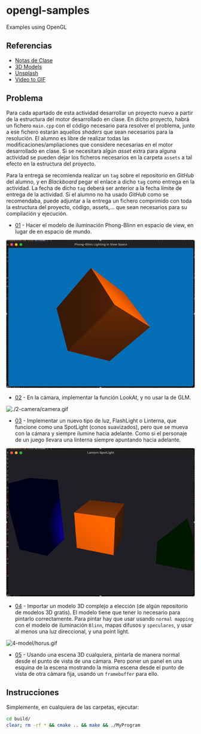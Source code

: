 # opengl-samples

Examples using OpenGL

## Referencias

- [Notas de Clase](https://github.com/vany-viu/03_60GIIN)
- [3D Models](https://www.cgtrader.com/free-3d-models/interior/other/egyptian-pharaonic-sculpture)
- [Unsplash](https://unsplash.com/es/fotos/five-birds-flying-on-the-sea-OD9EOzfSOh0)
- [Video to GIF](https://ezgif.com/video-to-gif/ezgif-1579486417961.mov)

## Problema

Para cada apartado de esta actividad desarrollar un proyecto nuevo a partir de la estructura del motor desarrollado en clase. En dicho proyecto, habrá un fichero `main.cpp` con el código necesario para resolver el problema, junto a ese fichero estarán aquellos *shaders* que sean necesarios para la resolución. El alumno es libre de realizar todas las modificaciones/ampliaciones que considere necesarias en el motor desarrollado en clase. Si se necesitara algún *asset* extra para alguna actividad se pueden dejar los ficheros necesarios en la carpeta `assets` a tal efecto en la estructura del proyecto.

Para la entrega se recomienda realizar un `tag` sobre el repositorio en *GitHub* del alumno, y en *Blackboard* pegar el enlace a dicho `tag` como entrega en la actividad. La fecha de dicho `tag` deberá ser anterior a la fecha límite de entrega de la actividad. Si el alumno no ha usado *GitHub* como se recomendaba, puede adjuntar a la entrega un fichero comprimido con toda la estructura del proyecto, código, assets,... que sean necesarios para su compilación y ejecución.

* [01](./1-light) - Hacer el modelo de iluminación Phong-Blinn en espacio de view, en lugar de en espacio de mundo.

![./1-light/light.gif](./1-light/light.gif)

* [02](./2-camera/) - En la cámara, implementar la función LookAt, y no usar la de GLM.

![./2-camera/camera.gif](./2-camera/camera.gif)

* [03](./3-lantern/) - Implementar un nuevo tipo de luz, FlashLight o Linterna, que funcione como una SpotLight (conos suavizados), pero que se mueva con la cámara y siempre ilumine hacia adelante. Como si el personaje de un juego llevara una linterna siempre apuntando hacia adelante.

![3-lantern/lantern.gif](./3-lantern/lantern.gif)

* [04](./4-model/) - Importar un modelo 3D complejo a elección (de algún repositorio de modelos 3D gratis). El modelo tiene que tener lo necesario para pintarlo correctamente. Para pintar hay que usar usando `normal mapping` con el modelo de iluminación `Blinn`, mapas difusos y `speculares`, y usar al menos una luz direccional, y una point light.

![4-model/horus.gif](./4-model/horus.gif)

* [05](./5-scene/) - Usando una escena 3D cualquiera, pintarla de manera normal desde el punto de vista de una cámara. Pero poner un panel en una esquina de la escena mostrando la misma escena desde el punto de vista de otra cámara fija, usando un `framebuffer` para ello.

## Instrucciones

Simplemente, en cualquiera de las carpetas, ejecutar:

```bash
cd build/
clear; rm -rf * && cmake .. && make && ./MyProgram
```
